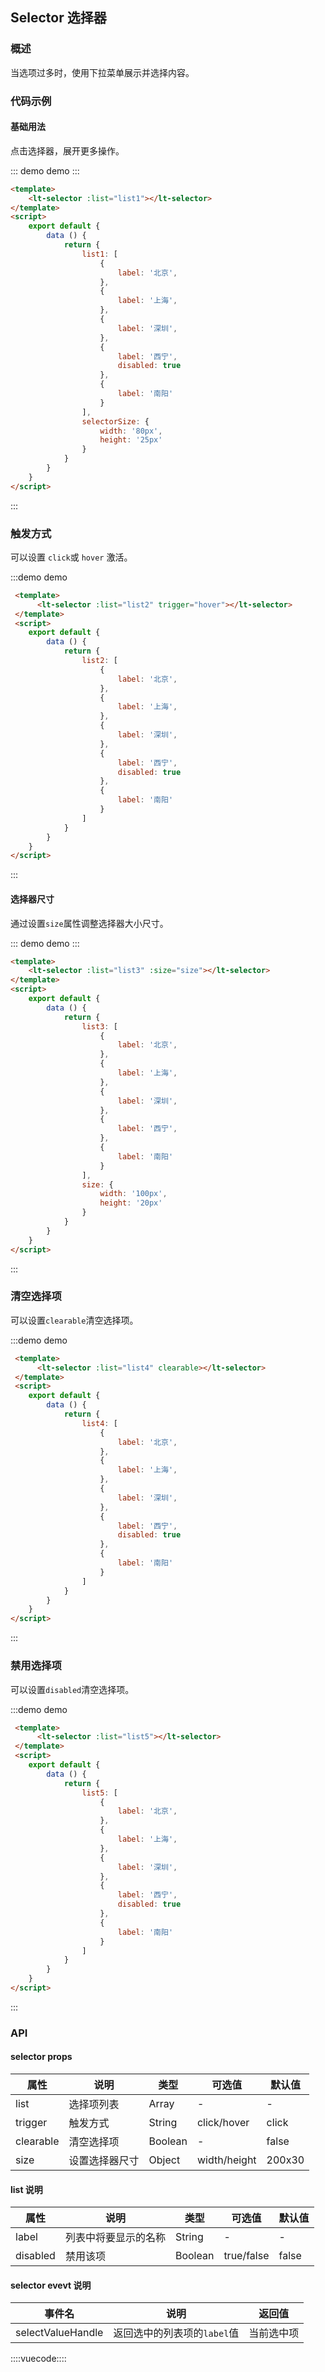 ## Selector 选择器

### 概述

当选项过多时，使用下拉菜单展示并选择内容。

### 代码示例

#### 基础用法

点击选择器，展开更多操作。

::: demo demo :::
```html
<template>
    <lt-selector :list="list1"></lt-selector>
</template>
<script>
    export default {
        data () {
            return {
                list1: [
                    {
                        label: '北京',
                    },
                    {
                        label: '上海',
                    },
                    {
                        label: '深圳',
                    },
                    {
                        label: '西宁',
                        disabled: true
                    },
                    {
                        label: '南阳'
                    }
                ],
                selectorSize: {
                    width: '80px',
                    height: '25px'
                }
            }
        }
    }
</script>
```
:::

### 触发方式

可以设置 `click`或 `hover` 激活。

:::demo demo
```html
 <template>
      <lt-selector :list="list2" trigger="hover"></lt-selector>
 </template>
 <script>
    export default {
        data () {
            return {
                list2: [
                    {
                        label: '北京',
                    },
                    {
                        label: '上海',
                    },
                    {
                        label: '深圳',
                    },
                    {
                        label: '西宁',
                        disabled: true
                    },
                    {
                        label: '南阳'
                    }
                ]
            }
        }
    }
</script>
```
:::

#### 选择器尺寸

通过设置`size`属性调整选择器大小尺寸。

::: demo demo :::
```html
<template>
    <lt-selector :list="list3" :size="size"></lt-selector>
</template>
<script>
    export default {
        data () {
            return {
                list3: [
                    {
                        label: '北京',
                    },
                    {
                        label: '上海',
                    },
                    {
                        label: '深圳',
                    },
                    {
                        label: '西宁',
                    },
                    {
                        label: '南阳'
                    }
                ],
                size: {
                    width: '100px',
                    height: '20px'
                }
            }
        }
    }
</script>
```
:::

### 清空选择项

可以设置`clearable`清空选择项。

:::demo demo
```html
 <template>
      <lt-selector :list="list4" clearable></lt-selector>
 </template>
 <script>
    export default {
        data () {
            return {
                list4: [
                    {
                        label: '北京',
                    },
                    {
                        label: '上海',
                    },
                    {
                        label: '深圳',
                    },
                    {
                        label: '西宁',
                        disabled: true
                    },
                    {
                        label: '南阳'
                    }
                ]
            }
        }
    }
</script>
```
:::

### 禁用选择项

可以设置`disabled`清空选择项。

:::demo demo
```html
 <template>
      <lt-selector :list="list5"></lt-selector>
 </template>
 <script>
    export default {
        data () {
            return {
                list5: [
                    {
                        label: '北京',
                    },
                    {
                        label: '上海',
                    },
                    {
                        label: '深圳',
                    },
                    {
                        label: '西宁',
                        disabled: true
                    },
                    {
                        label: '南阳'
                    }
                ]
            }
        }
    }
</script>
```
:::

### API

#### selector props

属性|说明|类型|可选值|默认值
---|---|---|---|---
list | 选择项列表 | Array | - | -
trigger | 触发方式 | String | click/hover |click
clearable | 清空选择项 | Boolean | - | false
size | 设置选择器尺寸 | Object | width/height | 200x30

#### list 说明

属性|说明|类型|可选值|默认值
---|---|---|---|---
label | 列表中将要显示的名称 | String | - | -
disabled | 禁用该项 | Boolean | true/false |false

#### selector evevt 说明

事件名|说明|返回值
---|---|---
selectValueHandle | 返回选中的列表项的`label`值 | 当前选中项

::::vuecode::::
<script>
    export default {
        data () {
            return {
                list1: [
                    {
                        label: '北京'
                    },
                    {
                        label: '上海'
                    },
                    {
                        label: '深圳'
                    },
                    {
                        label: '西宁'
                    },
                    {
                        label: '南阳'
                    }
                ],
                list2: [
                    {
                        label: '北京'
                    },
                    {
                        label: '上海'
                    },
                    {
                        label: '深圳'
                    },
                    {
                        label: '西宁'
                    },
                    {
                        label: '南阳'
                    }
                ],
                list3: [
                    {
                        label: '北京'
                    },
                    {
                        label: '上海'
                    },
                    {
                        label: '深圳'
                    },
                    {
                        label: '西宁'
                    },
                    {
                        label: '南阳'
                    }
                ],
                list4: [
                    {
                        label: '北京'
                    },
                    {
                        label: '上海'
                    },
                    {
                        label: '深圳'
                    },
                    {
                        label: '西宁'
                    },
                    {
                        label: '南阳'
                    }
                ],
                list5: [
                    {
                        label: '北京'
                    },
                    {
                        label: '上海'
                    },
                    {
                        label: '深圳'
                    },
                    {
                        label: '西宁',
                        disabled: true
                    },
                    {
                        label: '南阳'
                    }
                ],
                size: {
                    width: '80px',
                    height: '25px'
                }
            }
        }
    }
</script>